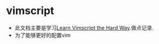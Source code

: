 # vimscript

* 此文档主要是学习[Learn Vimscript the Hard Way](http://learnvimscriptthehardway.stevelosh.com/).做点记录.
* 为了能够更好的配置vim

